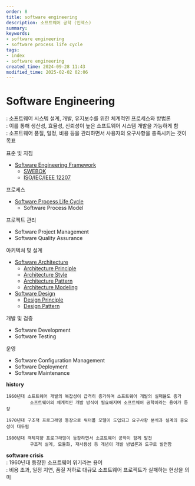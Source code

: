 ```yaml
---
order: 8
title: software engineering
description: 소프트웨어 공학 (인덱스)
summary:
keywords:
- software engineering
- software process life cycle
tags:
- index
- software engineering
created_time: 2024-09-28 11:43
modified_time: 2025-02-02 02:06
---
```


# Software Engineering
: 소프트웨어 시스템 설계, 개발, 유지보수를 위한 체계적인 프로세스와 방법론  
: 이를 통해 생산성, 효율성, 신뢰성이 높은 소프트웨어 시스템 개발을 가능하게 함  
: 소프트웨어 품질, 일정, 비용 등을 관리하면서 사용자의 요구사항을 충족시키는 것이 목표  


표준 및 지침
- [Software Engineering Framework](./se-framework/index.md)
  - [SWEBOK](./se-framework/swebok.md)
  - [ISO/IEC/IEEE 12207](./se-framework/iso12207.md)

프로세스
- [Software Process Life Cycle](./software-process-life-cycle.md)
  - Software Process Model

프로젝트 관리
- Software Project Management
- Software Quality Assurance

아키텍처 및 설계
- [Software Architecture](./sw-architecture/index.md)
  - [Architecture Principle](./sw-architecture/architecture-principle.md) 
  - [Architecture Style](./sw-architecture/architecture-style/index.md)
  - [Architecture Pattern](./sw-architecture/architecture-pattern/index.md)
  - [Architecture Modeling](./sw-architecture/architecture-modeling.md)
- [Software Design](./sw-design/index.md)
  - [Design Principle](./sw-design/design-principle.md)
  - [Design Pattern](./sw-design/design-pattern.md)

개발 및 검증
- Software Development
- Software Testing

운영
- Software Configuration Management
- Software Deployment
- Software Maintenance


**history**
```
1960년대 소프트웨어 개발의 복잡성이 급격히 증가하며 소프트웨어 개발의 실패율도 증가
         소프트웨어의 체계적인 개발 방식이 필요해지며 소프트웨어 공학이라는 용어가 등장

1970년대 구조적 프로그래밍 등장으로 워터폴 모델이 도입되고 요구사항 분석과 설계의 중요성이 대두됨

1980년대 객체지향 프로그래밍이 등장하면서 소프트웨어 공학이 함께 발전
         구조적 설계, 모듈화, 재사용성 등 개념이 개발 방법론과 도구로 발전함 
```


**software crisis**  
: 1960년대 등장한 소프트웨어 위기라는 용어  
: 비용 초과, 일정 지연, 품질 저하로 대규모 소프트웨어 프로젝트가 실패하는 현상을 의미  